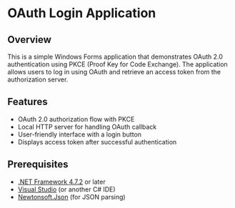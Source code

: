 # OAuth Login Application

## Overview

This is a simple Windows Forms application that demonstrates OAuth 2.0 authentication using PKCE (Proof Key for Code Exchange). The application allows users to log in using OAuth and retrieve an access token from the authorization server.

## Features

- OAuth 2.0 authorization flow with PKCE
- Local HTTP server for handling OAuth callback
- User-friendly interface with a login button
- Displays access token after successful authentication

## Prerequisites

- [.NET Framework 4.7.2](https://dotnet.microsoft.com/download/dotnet-framework) or later
- [Visual Studio](https://visualstudio.microsoft.com/) (or another C# IDE)
- [Newtonsoft.Json](https://www.nuget.org/packages/Newtonsoft.Json/) (for JSON parsing)

